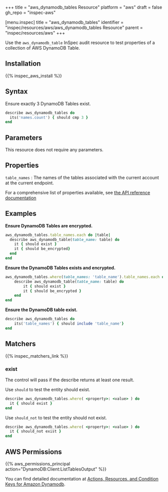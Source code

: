 +++
title = "aws_dynamodb_tables Resource"
platform = "aws"
draft = false
gh_repo = "inspec-aws"

[menu.inspec]
title = "aws_dynamodb_tables"
identifier = "inspec/resources/aws/aws_dynamodb_tables Resource"
parent = "inspec/resources/aws"
+++

Use the `aws_dynamodb_table` InSpec audit resource to test properties of a collection of AWS DynamoDB Table.

## Installation

{{% inspec_aws_install %}}

## Syntax

 Ensure exactly 3 DynamoDB Tables exist.

```ruby
describe aws_dynamodb_tables do
  its('names.count') { should cmp 3 }
end
```

## Parameters

This resource does not require any parameters.

## Properties

`table_names`
: The names of the tables associated with the current account at the current endpoint.


For a comprehensive list of properties available, see [the API reference documentation](https://docs.aws.amazon.com/amazondynamodb/latest/APIReference/API_ListTables.html)

## Examples

**Ensure DynamoDB Tables are encrypted.**

```ruby
aws_dynamodb_tables.table_names.each do |table|
  describe aws_dynamodb_table(table_name: table) do
    it { should exist }
    it { should be_encrypted}
  end
end
```

**Ensure the DynamoDB Tables exists and encrypted.**

```ruby
aws_dynamodb_tables.where(table_names: 'table_name').table_names.each do |table|
    describe aws_dynamodb_table(table_name: table) do
        it { should exist }
        it { should be_encrypted }
    end
end
```

**Ensure the DynamoDB table exist.**

```ruby
describe aws_dynamodb_tables do
    its('table_names') { should include 'table_name'}
end
```

## Matchers

{{% inspec_matchers_link %}}

### exist

The control will pass if the describe returns at least one result.

Use `should` to test the entity should exist.

```ruby
describe aws_dynamodb_tables.where( <property>: <value> ) do
  it { should exist }
end
```

Use `should_not` to test the entity should not exist.

```ruby
describe aws_dynamodb_tables.where( <property>: <value> ) do
  it { should_not exist }
end
```

## AWS Permissions

{{% aws_permissions_principal action="DynamoDB:Client:ListTablesOutput" %}}

You can find detailed documentation at [Actions, Resources, and Condition Keys for Amazon Dynamodb](https://docs.aws.amazon.com/IAM/latest/UserGuide/list_amazondynamodb.html).
